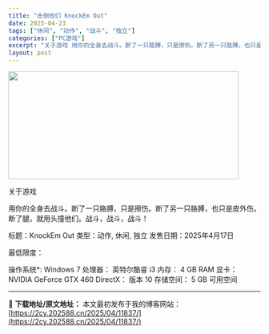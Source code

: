 ```yaml
---
title: "击倒他们 KnockEm Out"
date: 2025-04-23
tags: ["休闲", "动作", "战斗", "独立"]
categories: ["PC游戏"]
excerpt: "关于游戏 用你的全身去战斗。断了一只胳膊，只是擦伤。断了另一只胳膊，也只是皮外伤。断了腿，就用头撞他们。战斗，战斗，战斗！ 标题：KnockEm Out 类型：动作, 休闲, 独立 发售日期：2025年4月17日 最低限度： 操作系统*: Windows 7 处理器： 英特尔酷睿 i3 内存： 4 &hellip;"
layout: post
---
```


<img class="aligncenter size-full wp-image-11833" src="https://2cy.202588.cn/wp-content/uploads/2025/04/2025042309384982.webp" alt="" width="460" height="215" />

关于游戏

用你的全身去战斗。断了一只胳膊，只是擦伤。断了另一只胳膊，也只是皮外伤。断了腿，就用头撞他们。战斗，战斗，战斗！

标题：KnockEm Out
类型：动作, 休闲, 独立
发售日期：2025年4月17日

最低限度：

操作系统*: Windows 7
处理器： 英特尔酷睿 i3
内存： 4 GB RAM
显卡： NVIDIA GeForce GTX 460
DirectX： 版本 10
存储空间： 5 GB 可用空间

---
📖 **下载地址/原文地址：** 本文最初发布于我的博客网站：[https://2cy.202588.cn/2025/04/11837/](https://2cy.202588.cn/2025/04/11837/)

